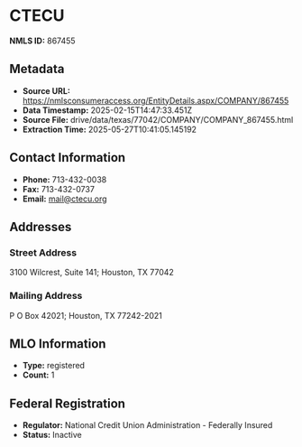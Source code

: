 # CTECU

**NMLS ID:** 867455

## Metadata
- **Source URL:** https://nmlsconsumeraccess.org/EntityDetails.aspx/COMPANY/867455
- **Data Timestamp:** 2025-02-15T14:47:33.451Z
- **Source File:** drive/data/texas/77042/COMPANY/COMPANY_867455.html
- **Extraction Time:** 2025-05-27T10:41:05.145192

## Contact Information
- **Phone:** 713-432-0038
- **Fax:** 713-432-0737
- **Email:** mail@ctecu.org

## Addresses
### Street Address
3100 Wilcrest, Suite 141; Houston, TX 77042

### Mailing Address
P O Box 42021; Houston, TX 77242-2021

## MLO Information
- **Type:** registered
- **Count:** 1

## Federal Registration
- **Regulator:** National Credit Union Administration - Federally Insured
- **Status:** Inactive

